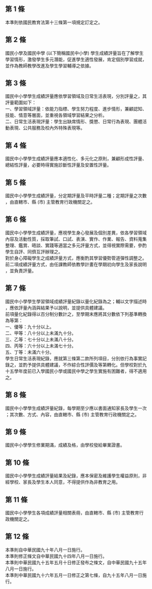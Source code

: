 第 1 條
-------
本準則依國民教育法第十三條第一項規定訂定之。

第 2 條
-------
國民小學及國民中學 (以下簡稱國民中小學) 學生成績評量旨在了解學生  
學習情形，激發學生多元潛能，促進學生適性發展，肯定個別學習成就，  
並作為教師教學改進及學生學習輔導之依據。

第 3 條
-------
國民中小學學生成績評量應依學習領域及日常生活表現，分別評量之，其  
評量範圍如下：  
一、學習領域評量：依能力指標、學生努力程度、進步情形，兼顧認知、  
    技能、情意等層面，並重視各領域學習結果之分析。  
二、日常生活表現評量：學生出缺席情形、獎懲、日常行為表現、團體活  
    動表現、公共服務及校內外特殊表現等。

第 4 條
-------
國民中小學學生成績評量應本適性化、多元化之原則，兼顧形成性評量、  
總結性評量，必要時得實施診斷性評量及安置性評量。

第 5 條
-------
國民中小學學生成績評量，分定期評量及平時評量二種；定期評量之次數  
，由直轄市、縣 (市) 主管教育行政機關定之。

第 6 條
-------
國民中小學學生成績評量，應視學生身心發展及個別差異，依各學習領域  
內容及活動性質，採取筆試、口試、表演、實作、作業、報告、資料蒐集  
整理、鑑賞、晤談、實踐等適當之多元評量方式，並得視實際需要，參酌  
學生自評、同儕互評辦理之。  
對於身心障礙學生之成績評量方式，應衡酌其學習優勢管道彈性調整之。  
前二項成績評量方式，由任課教師依教學計畫在學期初向學生及家長說明  
，並負責評量。

第 7 條
-------
國民中小學學生學習領域成績評量紀錄以量化紀錄為之；輔以文字描述時  
，應依評量內涵與結果予以說明，並提供具體建議。  
前項量化紀錄得以百分制分數計之，至學期末應將其分數依下列基準轉換  
為等第：  
一、優等：九十分以上。  
二、甲等：八十分以上未滿九十分。  
三、乙等：七十分以上未滿八十分。  
四、丙等：六十分以上未滿七十分。  
五、丁等：未滿六十分。  
學生日常生活表現紀錄，應就第三條第二款所列項目，分別依行為事實記  
錄之，並酌予提供具體建議，不作綜合性評價及等第轉化。但學校對於九  
十五學年度前已入學國民小學或國民中學之學生實施有困難者，得不適用  
之。

第 8 條
-------
國民中小學學生成績評量紀錄，每學期至少應以書面通知家長及學生一次  
；其次數、方式、內容，由直轄市、縣 (市) 主管教育行政機關定之。

第 9 條
-------
國民中小學學生修業期滿，成績及格，由學校發給畢業證書。

第 10 條
--------
國民中小學學生成績評量結果及紀錄，應本保密及維護學生權益原則，非  
經學校、家長及學生本人同意，不得提供作為非教育之用。

第 11 條
--------
國民中小學學生各項成績評量相關表冊，由直轄市、縣 (市) 主管教育行  
政機關定之。　

第 12 條
--------
本準則自中華民國九十年八月一日施行。  
本準則修正條文自中華民國九十四年八月一日施行。  
本準則中華民國九十五年五月十日修正發布之條文，自中華民國九十五年  
八月一日施行。  
本準則中華民國九十六年五月一日修正之第七條，自九十五年八月一日施  
行。

